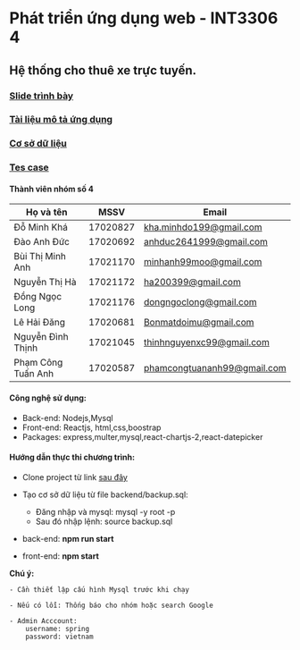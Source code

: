 # Phát triển ứng dụng web - INT3306 4
 
 ## Hệ thống cho thuê xe trực tuyến.


### [Slide trình bày ](https://docs.google.com/presentation/d/1ENLaQC6EjI0nhCmKSttbmnAtC1YJqgZP/edit?fbclid=IwAR3lp7wQwHf-7JvYoo34wglbMDdonORY7aSZW40Act_A_EFJn2YQedb2y2Q#slide=id.g7bb9ac5d0f_5_0)
### [Tài liệu mô tả ứng dụng](https://docs.google.com/document/d/1wMjBnJVuxVzujK2nn6sznOTFAGja6iSF0MlnuAg4lCk/edit?usp=sharing)

### [Cơ sở dữ liệu](https://github.com/Spring-teams/Car-Renting/blob/master/backend/README.md)
### [Tes case](https://docs.google.com/spreadsheets/d/1RtKZ3yhOXhoOdOrCtu90mBCQGN_DuZ4DKzXBFUlgetI/edit?usp=sharing)


#### Thành viên nhóm số 4

Họ và tên | MSSV | Email
----------|----- |------
Đỗ Minh Khá| 17020827| kha.minhdo199@gmail.com
Đào Anh Đức | 17020692| anhduc2641999@gmail.com
Bùi Thị Minh Anh|17021170| minhanh99moo@gmail.com
Nguyễn Thị Hà|17021172| ha200399@gmail.com
Đồng Ngọc Long|17021176| dongngoclong@gmail.com
Lê Hải Đăng |17020681| Bonmatdoimu@gmail.com
Nguyễn Đình Thịnh|17021045| thinhnguyenxc99@gmail.com
Phạm Công Tuấn Anh|17020587|  phamcongtuananh99@gmail.com

#### Công nghệ sử dụng: 
* Back-end: Nodejs,Mysql
* Front-end: Reactjs, html,css,boostrap
* Packages: express,multer,mysql,react-chartjs-2,react-datepicker

#### Hướng dẫn thực thi chương trình:
* Clone project từ link [sau đây](https://github.com/Spring-teams/Car-Renting)

* Tạo cơ sở dữ liệu từ file backend/backup.sql: 
  * Đăng nhập và mysql: mysql -y root -p
  * Sau đó nhập lệnh: source backup.sql
  
* back-end: **npm run start**
* front-end: **npm start**


__Chú ý:__

    - Cần thiết lập cấu hình Mysql trước khi chạy 
    
    - Nếu có lỗi: Thống báo cho nhóm hoặc search Google 

    - Admin Acccount:
        username: spring
        password: vietnam

